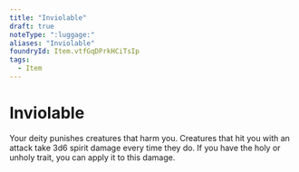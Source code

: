 ```yaml
---
title: "Inviolable"
draft: true
noteType: ":luggage:"
aliases: "Inviolable"
foundryId: Item.vtfGqDPrkHCiTsIp
tags:
  - Item
---
```


# Inviolable

Your deity punishes creatures that harm you. Creatures that hit you with an attack take 3d6 spirit damage every time they do. If you have the holy or unholy trait, you can apply it to this damage.
